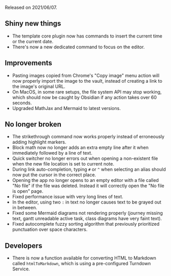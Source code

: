 Released on 2021/06/07.

## Shiny new things

- The template core plugin now has commands to insert the current time or the current date.
- There's now a new dedicated command to focus on the editor.

## Improvements

- Pasting images copied from Chrome's "Copy image" menu action will now properly import the image to the vault, instead of creating a link to the image's original URL.
- On MacOS, in some rare setups, the file system API may stop working, which should now be caught by Obsidian if any action takes over 60 seconds.
- Upgraded MathJax and Mermaid to latest versions.

## No longer broken

- The strikethrough command now works properly instead of erroneously adding highlight markers.
- Block math now no longer adds an extra empty line after it when immediately followed by a line of text.
- Quick switcher no longer errors out when opening a non-existent file when the new file location is set to current note.
- During link auto-completion, typing `#` or `^` when selecting an alias should now put the cursor in the correct place.
- Opening the app no longer opens to an empty editor with a file called "No file" if the file was deleted. Instead it will correctly open the "No file is open" page.
- Fixed performance issue with very long lines of text.
- In the editor, using two `:` in text no longer causes text to be grayed out in between.
- Fixed some Mermaid diagrams not rendering properly (journey missing text, gantt unreadable active task, class diagrams have very faint text).
- Fixed autocomplete fuzzy sorting algorithm that previously prioritized punctuation over space characters.

## Developers

- There is now a function available for converting HTML to Markdown called `htmlToMarkdown`, which is using a pre-configured Turndown Service.
